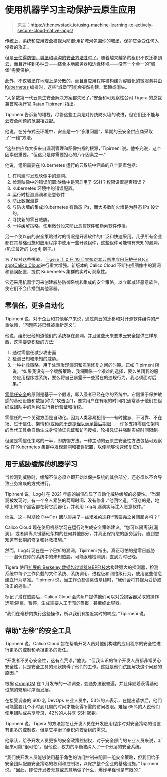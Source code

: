 # 使用机器学习主动保护云原生应用

> 原文：<https://thenewstack.io/using-machine-learning-to-actively-secure-cloud-native-apps/>

传统上，系统和应用[安全](https://thenewstack.io/category/security/)被视为防御:用护城河包围你的城堡，保护它免受任何入侵者的攻击。

但是[云使得防御、城堡和壕沟的安全方法过时了](https://thenewstack.io/why-cloud-native-systems-demand-a-zero-trust-approach/)。随着越来越多的组织不仅迁移到云[，而且迁移到多种云](https://thenewstack.io/serverless-multicloud-popular-with-k8s-users-survey-says/)——结合本地服务器和边缘环境——没有一个单一的“城堡”需要保护。

此外，不仅城堡在地理上是分散的，而且当应用程序被构建为容器化的微服务并由 [Kubernetes](https://thenewstack.io/category/kubernetes/) 编排时，这些“城堡”可能会突然构建、繁殖或消失。

“大多数第一代云原生安全解决方案都失败了，”安全和可观察性公司 Tigera 的总裁兼首席执行官 Ratan Tipirneni 指出。

Tipirneni 告诉新的堆栈，尽管这些工具是对传统防火墙的改进，但它们还不能与云安全问题的范围相匹配。

他说，在分布式云环境中，安全是一个“多维问题”，早期的云安全供应商采取了“一维”方法。

“这些供应商大多来自漏洞管理和图像扫描的根源，”Tipirneni 说。他补充说，这个因素很重要。"但这只是你需要担心的八个因素之一."

他说，组织需要在 Kubernetes 运行的云系统中涵盖的八个要素包括:

1.  在构建时发现映像中的漏洞。
2.  检测映像中的错误配置:映像中是否启用了 SSH？权限设置是否错误？
3.  Kubernetes 环境中的错误配置。
4.  运行时检测漏洞和恶意软件
5.  防止数据泄露
6.  与防火墙的集成:Kubernetes 有动态 IPs，而大多数防火墙是为静态 IPs 设计的。
7.  寻找新的零日威胁。
8.  一种缓解策略，使用微分段来防止恶意软件和勒索软件传播。

另一个使以前的安全策略过时的情况是开源软件的广泛和快速采用。几乎所有企业都在其基础设施和应用程序中使用一些开源组件，这些组件可能带有未知的漏洞。([见证最近的 Log4j 例子。](https://thenewstack.io/one-more-log4j-security-hole-before-the-new-year/))

为了应对这些挑战， [Tigera 于 2 月 10 日宣布对其云原生应用保护平台(cn app)Calico Cloud](https://thenewstack.io/tigera-tightens-cloud-native-container-security/)进行重大增强。新版本的 Calico Cloud 不断扫描图像中的漏洞和错误配置，提供 Kubernetes 集群的实时可观察性。

它还采用机器学习来创建威胁防御系统和集成的安全策略，以立即减轻恶意软件，使它们不会传播到其他容器。

## 零信任，更多自动化

Tipirneni 说，对于企业和其他客户来说，通过向云的迁移和对开源软件组件的严重依赖，“问题陈述已经被重新定义”。

他说，组织已经知道他们的系统存在漏洞，并且这些天来要求云安全提供三样东西，这需要更积极的方法:

1.  通过零信任减少攻击面
2.  检测已知和未知的威胁。
3.  一种补救策略，用于处理发现漏洞和实施修复之间的时期。正如 Tipirneni 所说，“如果我没有一个缓解策略，我将面临一个艰难的选择，要么关闭我的服务应用程序或系统，要么将自己暴露于一些潜在的违规行为，我必须面对后果。”

[零信任安全](https://thenewstack.io/cisa-lays-out-security-rules-for-zero-trust-clouds/)的原则是基于一个假设，即入侵者已经在你的系统中。它侧重于保护敏感的基础设施和数据(称为“攻击面”)，要求用户在有限的时间内(通常基于他们在组织或团队中的角色)进行身份验证和授权。

零信任的一个关键方面是自动化。因为人类容易犯错——有时健忘、不可靠、不在场、过于信任、懒惰和/或[倾向于走捷径以满足最后期限](https://thenewstack.io/why-access-management-is-step-one-for-zero-trust-security/)——许多支持零信任架构的当代工具会自动生成身份验证凭证和访问授权，轮换凭证并强制实施时间限制。

但这是零信任策略的一半，即防御方法。一种主动的云原生安全性方法包括可观察性:在 Kubernetes 集群中发现漏洞和错误配置，以便能够快速修复它们。

## 用于威胁缓解的机器学习

当检测到威胁时，缓解不仅必须立即开始以保护系统的其余部分，还必须以不会导致业务瘫痪的方式进行。

Tipirneni 说，Log4j 在 2021 年底的崩溃凸显了自动化威胁缓解的必要性。“当漏洞被发现时，有一个令人紧张的两周时间，没有修复，”他回忆道。“可悲的是，地球上的每个黑客都在将它武器化，并利用 Log4j 漏洞实际注入恶意软件。”

他说，这一时期给 DevOps 团队带来了一些艰难的选择:“我要完全关闭服务吗？”

Calico Cloud 现在使用机器学习在运行时生成安全策略建议。“您可以隔离该[漏洞]，或者隔离关键基础架构的任何其他部分，并真正保持您的服务运行，直到您知道有长期的修复和补救措施。”

然而，Log4j 现在是一个已知的漏洞。Tipirneni 指出，真正可怕的是零日威胁——潜伏在你的系统中的未知威胁，可能很难检测到，直到为时已晚。

Tigera 使用[扩展的 Berkeley 数据包过滤器(eBPF)技术](https://thenewstack.io/how-ebpf-turns-linux-into-a-programmable-kernel/)构建强大的探测器，检测系统中每个工作负载的文件系统、系统调用、进程级和网络级行为，使用这些信息建立行为基准。Tipirneni 说，当工作负载偏离该基线时，“我们会将其视为妥协或攻击的迹象。”

标记了潜在威胁后，Calico Cloud 会向用户提供他们可以对受损容器采取的操作选项:隔离、暂停、生成需要人工干预的警报，甚至终止容器。

“我们在毫秒内执行这些操作，所以我们有接近实时的响应，”Tipirneni 说。

## 帮助“左移”的安全工具

Tipirneni 说，Calico Cloud 旨在帮助开发人员对他们构建的应用程序的安全性进行更多的控制和承担更多的责任。

“开发者不关心安全性，这有点荒谬，”他说。“但我认识的每个开发人员都非常关心安全性，只是安全工具的现状妨碍了他们的工作。这就是他们试图解决这个问题的原因。”

根据 [strongDM](https://www.strongdm.com/?utm_content=inline-mention) 在 1 月发布的一项调查，变通办法很普遍，并且伴随着获得基础设施的繁琐程序而发展。

在接受调查的 600 名 DevOps 专业人员中，53%的人表示，在提出请求后，他们可能需要几个小时到几周的时间才能获得所需的访问权限。难怪 65%的人说他们使用团队或共享登录，42%的人共享 SSH 密钥。

Tipirneni 说，Tigera 的方法旨在让开发人员在开发应用程序时对安全策略的设置有更多的控制权。但是它平衡了组织内安全组的需求。

他承认，给予开发人员更多的安全政策控制权，对于安全部门的专业人员来说，听起来可能“很可怕”。但他说，权力的平衡被纳入了一个分层的安全系统。

“我们使开发人员能够使用基于角色的访问控制来配置一组安全策略，但我们给予安全团队配置安全策略的权利和控制权，以保护整个企业的基础设施，”Tipirneni 说。"因此，即使开发者无意或恶意地做了什么，爆炸半径也是有限的."

<svg xmlns:xlink="http://www.w3.org/1999/xlink" viewBox="0 0 68 31" version="1.1"><title>Group</title> <desc>Created with Sketch.</desc></svg>